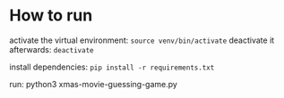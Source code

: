 # How to run

activate the virtual environment: `source venv/bin/activate`
deactivate it afterwards: `deactivate`

install dependencies: `pip install -r requirements.txt`

run: python3 xmas-movie-guessing-game.py
